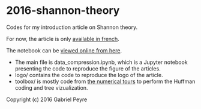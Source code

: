 # 2016-shannon-theory
Codes for my introduction article on Shannon theory.

For now, the article is only [available in french](http://hal.archives-ouvertes.fr/hal-01343890).

The notebook can be [viewed online from here]().

- The main file is data_compression.ipynb, which is a Jupyter notebook presenting the code
to reproduce the figure of the articles.
- logo/ contains the code to reproduce the logo of the article.
- toolbox/ is mostly code from [the numerical tours](http://www.numerical-tours.com) to perform the Huffman coding and tree vizualization.

Copyright (c) 2016 Gabriel Peyre
